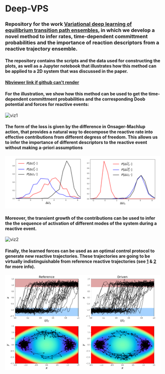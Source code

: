 # Deep-VPS
### Repository for the work [Variational deep learning of equilibrium transition path ensembles](https://arxiv.org/abs/2302.14857), in which we develop a novel method to infer rates, time-dependent committment probabilities and the importance of reaction descriptors from a reactive trajectory ensemble. 

#### The repository contains the scripts and the data used for constructing the plots, as well as a Jupyter notebook that illustrates how this method can be applied to a 2D system that was discussed in the paper.
#### [Nbviewer link if github can't render](https://nbviewer.org/github/ansingh1214/Deep-VPS/blob/1/DeepVPS.ipynb)

#### For the illustration, we show how this method can be used to get the time-dependent committment probabilities and the corresponding Doob potential and forces for reactive events:
![viz1](https://github.com/ansingh1214/Deep-VPS/blob/1/anim/viz1.gif)
#### The form of the loss is given by the difference in Onsager-Machlup action, that provides a natural way to decompose the reactive rate into effective contributions from different degress of freedom. This allows us to infer the importance of different descriptors to the reactive event without making a-priori assumptions
![fig1](https://github.com/ansingh1214/Deep-VPS/blob/1/anim/fig1.png)
#### Moreover, the transient growth of the contributions can be used to infer the the sequence of activation of different modes of the system during a reactive event.
![viz2](https://github.com/ansingh1214/Deep-VPS/blob/1/anim/viz2.gif)
#### Finally, the learned forces can be used as an optimal control protocol to generate new reactive trajectories. These trajectories are going to be virtually indistinguishable from reference reactive trajectories (see [1](https://doi.org/10.1063/1.5128956) & [2](https://doi.org/10.1103/PhysRevLett.128.028005) for more info).
![fig1](https://github.com/ansingh1214/Deep-VPS/blob/1/anim/fig2.png)
